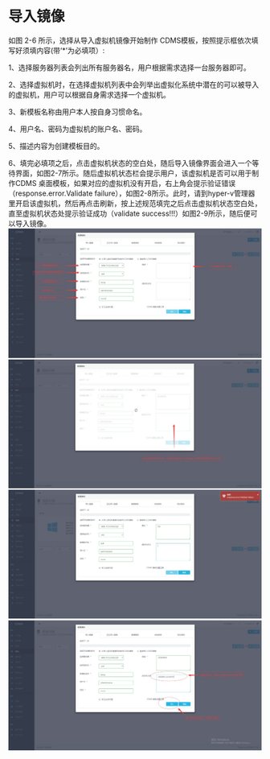 # **导入镜像**

如图 2-6 所示，选择从导入虚拟机镜像开始制作 CDMS模板，按照提示框依次填写好须填内容\(带‘\*’为必填项）:

1、选择服务器列表会列出所有服务器名，用户根据需求选择一台服务器即可。

2、选择虚拟机时，在选择虚拟机列表中会列举出虚拟化系统中潜在的可以被导入的虚拟机，用户可以根据自身需求选择一个虚拟机。

3、新模板名称由用户本人按自身习惯命名。

4、用户名、密码为虚拟机的账户名、密码。

5、描述内容为创建模板目的。

6、填完必填项之后，点击虚拟机状态的空白处，随后导入镜像界面会进入一个等待界面，如图2-7所示。随后虚拟机状态栏会提示用户，该虚拟机是否可以用于制作CDMS 桌面模板，如果对应的虚拟机没有开启，右上角会提示验证错误（response.error.Validate failure），如图2-8所示。此时，请到hyper-v管理器里开启该虚拟机，然后再点击刷新，按上述规范填完之后点击虚拟机状态空白处，直至虚拟机状态处提示验证成功（validate success!!!）如图2-9所示，随后便可以导入镜像。![](/assets/导入镜像.jpg)![](/assets/等待界面.jpg)![](/assets/报错界面.jpg)![](/assets/验证成功.jpg)


